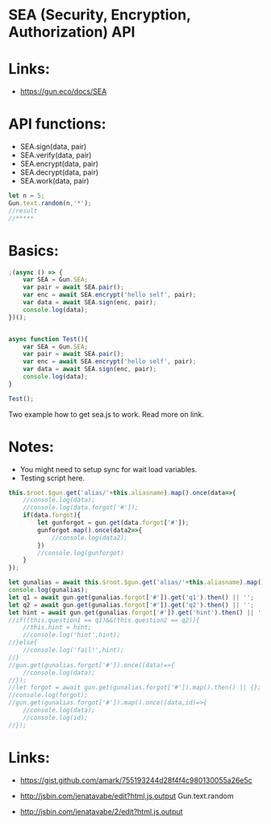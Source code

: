 # SEA (Security, Encryption, Authorization) API

# Links:
 * https://gun.eco/docs/SEA

# API functions:
 * SEA.sign(data, pair)
 * SEA.verify(data, pair)
 * SEA.encrypt(data, pair)
 * SEA.decrypt(data, pair)
 * SEA.work(data, pair)

```javascript
let n = 5;
Gun.text.random(n,'*');
//result
//*****
```

# Basics:
```javascript
;(async () => {
    var SEA = Gun.SEA;
    var pair = await SEA.pair();
    var enc = await SEA.encrypt('hello self', pair);
    var data = await SEA.sign(enc, pair);
    console.log(data);
})();

```

```javascript

async function Test(){
    var SEA = Gun.SEA;
    var pair = await SEA.pair();
    var enc = await SEA.encrypt('hello self', pair);
    var data = await SEA.sign(enc, pair);
    console.log(data);
}

Test();
```

Two example how to get sea.js to work. Read more on link.


# Notes:
 * You might need to setup sync for wait load variables.
 * Testing script here.

```javascript
this.$root.$gun.get('alias/'+this.aliasname).map().once(data=>{
    //console.log(data);
    //console.log(data.forgot['#']);
    if(data.forgot){
        let gunforgot = gun.get(data.forgot['#']);
        gunforgot.map().once(data2=>{
            //console.log(data2);
        })
        //console.log(gunforgot)
    }
});
```

```javascript
let gunalias = await this.$root.$gun.get('alias/'+this.aliasname).map().then() || {};
console.log(gunalias);
let q1 = await gun.get(gunalias.forgot['#']).get('q1').then() || '';
let q2 = await gun.get(gunalias.forgot['#']).get('q2').then() || '';
let hint = await gun.get(gunalias.forgot['#']).get('hint').then() || '';
//if((this.question1 == q1)&&(this.question2 == q2)){
    //this.hint = hint;
    //console.log('hint',hint);
//}else{
    //console.log('fail!',hint);
//}
//gun.get(gunalias.forgot['#']).once((data)=>{
    //console.log(data);
//});
//let forgot = await gun.get(gunalias.forgot['#']).map().then() || {};
//console.log(forgot);
//gun.get(gunalias.forgot['#']).map().once((data,id)=>{
    //console.log(data);
    //console.log(id);
//});
```

# Links:
 * https://gist.github.com/amark/755193244d28f4f4c980130055a26e5c

 * http://jsbin.com/jenatavabe/edit?html,js,output Gun.text.random
 * http://jsbin.com/jenatavabe/2/edit?html,js,output